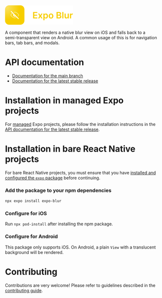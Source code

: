 <p>
  <a href="https://docs.expo.dev/versions/latest/sdk/blur-view/">
    <img
      src="../../.github/resources/expo-blur.svg"
      alt="expo-blur"
      height="64" />
  </a>
</p>

A component that renders a native blur view on iOS and falls back to a semi-transparent view on Android. A common usage of this is for navigation bars, tab bars, and modals.

# API documentation

- [Documentation for the main branch](https://github.com/expo/expo/blob/main/docs/pages/versions/unversioned/sdk/blur-view.mdx)
- [Documentation for the latest stable release](https://docs.expo.dev/versions/latest/sdk/blur-view/)

# Installation in managed Expo projects

For [managed](https://docs.expo.dev/archive/managed-vs-bare/) Expo projects, please follow the installation instructions in the [API documentation for the latest stable release](https://docs.expo.dev/versions/latest/sdk/blur-view/).

# Installation in bare React Native projects

For bare React Native projects, you must ensure that you have [installed and configured the `expo` package](https://docs.expo.dev/bare/installing-expo-modules/) before continuing.

### Add the package to your npm dependencies

```sh
npx expo install expo-blur
```

### Configure for iOS

Run `npx pod-install` after installing the npm package.

### Configure for Android

This package only supports iOS. On Android, a plain `View` with a translucent background will be rendered.

# Contributing

Contributions are very welcome! Please refer to guidelines described in the [contributing guide](https://github.com/expo/expo#contributing).
